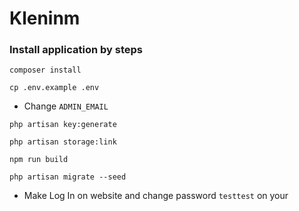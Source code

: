 # Kleninm

### Install application by steps
```shell
composer install
```
```shell
cp .env.example .env
```
* Change `ADMIN_EMAIL`
```shell
php artisan key:generate
```
```shell
php artisan storage:link
```
```shell
npm run build
```
```shell
php artisan migrate --seed
```
* Make Log In on website and change password `testtest` on your
